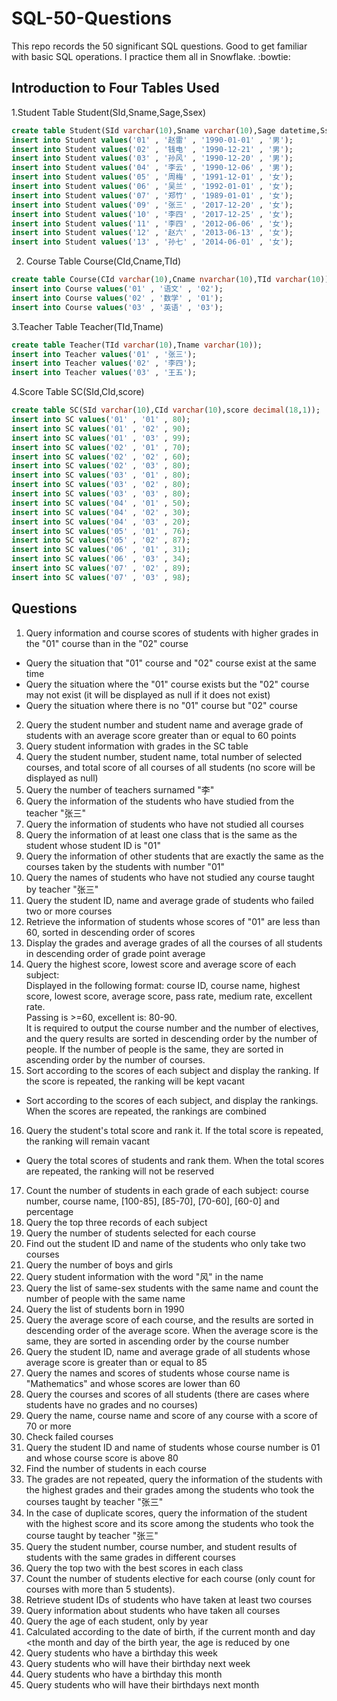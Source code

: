 # SQL-50-Questions
This repo records the 50 significant SQL questions. Good to get familiar with basic SQL operations. I practice them all in Snowflake. :bowtie:

## Introduction to Four Tables Used

1.Student Table
Student(SId,Sname,Sage,Ssex)
```SQL
create table Student(SId varchar(10),Sname varchar(10),Sage datetime,Ssex varchar(10));
insert into Student values('01' , '赵雷' , '1990-01-01' , '男');
insert into Student values('02' , '钱电' , '1990-12-21' , '男');
insert into Student values('03' , '孙风' , '1990-12-20' , '男');
insert into Student values('04' , '李云' , '1990-12-06' , '男');
insert into Student values('05' , '周梅' , '1991-12-01' , '女');
insert into Student values('06' , '吴兰' , '1992-01-01' , '女');
insert into Student values('07' , '郑竹' , '1989-01-01' , '女');
insert into Student values('09' , '张三' , '2017-12-20' , '女');
insert into Student values('10' , '李四' , '2017-12-25' , '女');
insert into Student values('11' , '李四' , '2012-06-06' , '女');
insert into Student values('12' , '赵六' , '2013-06-13' , '女');
insert into Student values('13' , '孙七' , '2014-06-01' , '女');
```
2. Course Table 
Course(CId,Cname,TId)
```SQL
create table Course(CId varchar(10),Cname nvarchar(10),TId varchar(10));
insert into Course values('01' , '语文' , '02');
insert into Course values('02' , '数学' , '01');
insert into Course values('03' , '英语' , '03');
```
3.Teacher Table
Teacher(TId,Tname)
```SQL
create table Teacher(TId varchar(10),Tname varchar(10));
insert into Teacher values('01' , '张三');
insert into Teacher values('02' , '李四');
insert into Teacher values('03' , '王五');
```
4.Score Table
SC(SId,CId,score)
```SQL
create table SC(SId varchar(10),CId varchar(10),score decimal(18,1));
insert into SC values('01' , '01' , 80);
insert into SC values('01' , '02' , 90);
insert into SC values('01' , '03' , 99);
insert into SC values('02' , '01' , 70);
insert into SC values('02' , '02' , 60);
insert into SC values('02' , '03' , 80);
insert into SC values('03' , '01' , 80);
insert into SC values('03' , '02' , 80);
insert into SC values('03' , '03' , 80);
insert into SC values('04' , '01' , 50);
insert into SC values('04' , '02' , 30);
insert into SC values('04' , '03' , 20);
insert into SC values('05' , '01' , 76);
insert into SC values('05' , '02' , 87);
insert into SC values('06' , '01' , 31);
insert into SC values('06' , '03' , 34);
insert into SC values('07' , '02' , 89);
insert into SC values('07' , '03' , 98);
```

## Questions
1. Query information and course scores of students with higher grades in the "01" course than in the "02" course
- Query the situation that "01" course and "02" course exist at the same time
- Query the situation where the "01" course exists but the "02" course may not exist (it will be displayed as null if it does not exist)
- Query the situation where there is no "01" course but "02" course
2. Query the student number and student name and average grade of students with an average score greater than or equal to 60 points
3. Query student information with grades in the SC table
4. Query the student number, student name, total number of selected courses, and total score of all courses of all students (no score will be displayed as null)
5. Query the number of teachers surnamed "李"
6. Query the information of the students who have studied from the teacher "张三" 
7. Query the information of students who have not studied all courses
8. Query the information of at least one class that is the same as the student whose student ID is "01"
9. Query the information of other students that are exactly the same as the courses taken by the students with number "01"
10. Query the names of students who have not studied any course taught by teacher "张三"
11. Query the student ID, name and average grade of students who failed two or more courses
12. Retrieve the information of students whose scores of "01" are less than 60, sorted in descending order of scores
13. Display the grades and average grades of all the courses of all students in descending order of grade point average
14. Query the highest score, lowest score and average score of each subject:  
Displayed in the following format: course ID, course name, highest score, lowest score, average score, pass rate, medium rate, excellent rate.    
Passing is >=60, excellent is: 80-90.    
It is required to output the course number and the number of electives, and the query results are sorted in descending order by the number of people. If the number of people is the same, they are sorted in ascending order by the number of courses.
15. Sort according to the scores of each subject and display the ranking. If the score is repeated, the ranking will be kept vacant
- Sort according to the scores of each subject, and display the rankings. When the scores are repeated, the rankings are combined
16. Query the student's total score and rank it. If the total score is repeated, the ranking will remain vacant
- Query the total scores of students and rank them. When the total scores are repeated, the ranking will not be reserved
17. Count the number of students in each grade of each subject: course number, course name, [100-85], [85-70], [70-60], [60-0] and percentage
18. Query the top three records of each subject
19. Query the number of students selected for each course
20. Find out the student ID and name of the students who only take two courses
21. Query the number of boys and girls
22. Query student information with the word "风" in the name
23. Query the list of same-sex students with the same name and count the number of people with the same name
24. Query the list of students born in 1990
25. Query the average score of each course, and the results are sorted in descending order of the average score. When the average score is the same, they are sorted in ascending order by the course number
26. Query the student ID, name and average grade of all students whose average score is greater than or equal to 85
27. Query the names and scores of students whose course name is "Mathematics" and whose scores are lower than 60
28. Query the courses and scores of all students (there are cases where students have no grades and no courses)
29. Query the name, course name and score of any course with a score of 70 or more
30. Check failed courses
31. Query the student ID and name of students whose course number is 01 and whose course score is above 80
32. Find the number of students in each course
33. The grades are not repeated, query the information of the students with the highest grades and their grades among the students who took the courses taught by teacher "张三"
34. In the case of duplicate scores, query the information of the student with the highest score and its score among the students who took the course taught by teacher "张三"
35. Query the student number, course number, and student results of students with the same grades in different courses
36. Query the top two with the best scores in each class
37. Count the number of students elective for each course (only count for courses with more than 5 students).
38. Retrieve student IDs of students who have taken at least two courses
39. Query information about students who have taken all courses
40. Query the age of each student, only by year
41. Calculated according to the date of birth, if the current month and day <the month and day of the birth year, the age is reduced by one
42. Query students who have a birthday this week
43. Query students who will have their birthday next week
44. Query students who have a birthday this month
45. Query students who will have their birthdays next month 
